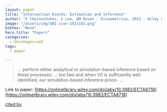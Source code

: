 ```yaml
---
layout: paper
title: "Intersection bounds: Estimation and inference"
author: "V Chernozhukov, S Lee, AM Rosen - Econometrica, 2013 - Wiley Online Library"
image: "/assets/img/SBI-icon-192x192.png"
bibtex: "None"
hero_title: "Papers"
categories:
  - Uncategorized
tags:
  - paper

---
```

>… perform either analytical or simulation-based inference based on these processes. … too fast and when V0 is sufficiently well identified, our simulation-based inference proce- …

Link to paper: [https://onlinelibrary.wiley.com/doi/abs/10.3982/ECTA8718](https://onlinelibrary.wiley.com/doi/abs/10.3982/ECTA8718)

[cited by](https://scholar.google.com/scholar?cites=14078447304320716580&as_sdt=2005&sciodt=0,5&hl=en&num=20)
